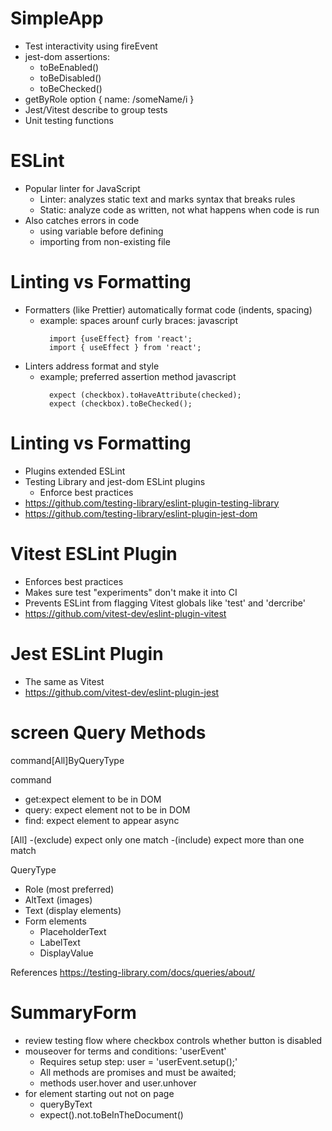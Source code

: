 # SimpleApp

- Test interactivity using fireEvent
- jest-dom assertions:
  - toBeEnabled()
  - toBeDisabled()
  - toBeChecked()
- getByRole option { name: /someName/i }
- Jest/Vitest describe to group tests
- Unit testing functions

# ESLint

- Popular linter for JavaScript
  - Linter: analyzes static text and marks syntax that breaks rules
  - Static: analyze code as written, not what happens when code is run
- Also catches errors in code
  - using variable before defining
  - importing from non-existing file

# Linting vs Formatting

- Formatters (like Prettier) automatically format code (indents, spacing)
  - example: spaces arounf curly braces:
    javascript
    ```
      import {useEffect} from 'react';
      import { useEffect } from 'react';
    ```
- Linters address format and style
  - example; preferred assertion method 
    javascript
    ```
      expect (checkbox).toHaveAttribute(checked);
      expect (checkbox).toBeChecked();
    ```
    
# Linting vs Formatting

- Plugins extended ESLint
- Testing Library and jest-dom ESLint plugins
  - Enforce best practices
-  https://github.com/testing-library/eslint-plugin-testing-library
-  https://github.com/testing-library/eslint-plugin-jest-dom

# Vitest ESLint Plugin

- Enforces best practices
- Makes sure test "experiments" don't make it into CI
- Prevents ESLint from flagging Vitest globals like 'test' and 'dercribe' 
- https://github.com/vitest-dev/eslint-plugin-vitest

# Jest ESLint Plugin

- The same as Vitest
- https://github.com/vitest-dev/eslint-plugin-jest

# screen Query Methods

command[All]ByQueryType

command
- get:expect element to be in DOM
- query: expect element not to be in DOM
- find: expect element to appear async

[All]
-(exclude) expect only one match
-(include) expect more than one match

QueryType
- Role (most preferred)
- AltText (images)
- Text (display elements)
- Form elements
  - PlaceholderText
  - LabelText
  - DisplayValue

References
https://testing-library.com/docs/queries/about/

# SummaryForm

- review testing flow where checkbox controls whether button is disabled
- mouseover for terms and conditions: 'userEvent'
  - Requires setup step: user = 'userEvent.setup();'
  - All methods are promises and must be awaited;
  - methods user.hover and user.unhover
- for element starting out not on page
  - queryByText
  - expect().not.toBeInTheDocument()
